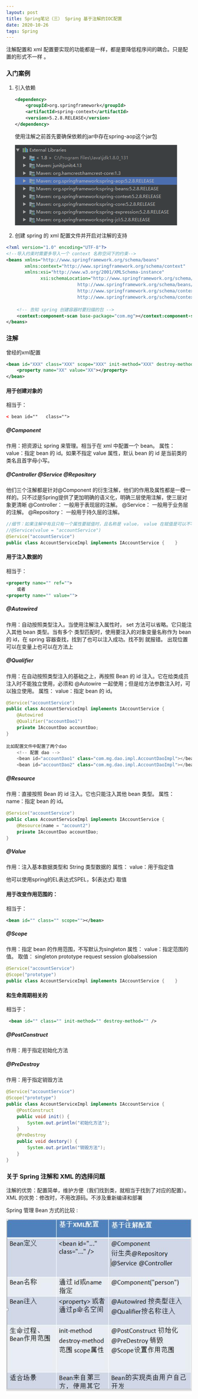 ```yaml
---
layout: post
title: Spring笔记（三） Spring 基于注解的IOC配置
date: 2020-10-26
tags: Spring
---
```


注解配置和 xml 配置要实现的功能都是一样，都是要降低程序间的耦合。只是配置的形式不一样 。

### 入门案例

1. 引入依赖

   ```xml
   <dependency>
       <groupId>org.springframework</groupId>
       <artifactId>spring-context</artifactId>
       <version>5.2.8.RELEASE</version>
   </dependency>
   ```

   使用注解之前首先要确保依赖的jar中存在spring-aop这个jar包

   ![2](\images\posts\spring\2.jpg)

2. 创建 spring 的 xml 配置文件并开启对注解的支持 

```xml
<?xml version="1.0" encoding="UTF-8"?>
<!--导入约束时需要多导入一个 context 名称空间下的约束-->
<beans xmlns="http://www.springframework.org/schema/beans"
	   xmlns:context="http://www.springframework.org/schema/context"
  	   xmlns:xsi="http://www.w3.org/2001/XMLSchema-instance"
			 xsi:schemaLocation="http://www.springframework.org/schema/beans
                           http://www.springframework.org/schema/beans/spring-beans.xsd
                           http://www.springframework.org/schema/context
                           http://www.springframework.org/schema/context/spring-context.xsd">
    
    <!-- 告知 spring 创建容器时要扫描的包 -->
    <context:component-scan base-package="com.mg"></context:component-scan>
</beans>
```

### 注解

曾经的xml配置

```xml
<bean id="XXX" class="XXX" scope="XXX" init-method="XXX" destroy-method="XXX">
	<property name="XX" value="XX"></property>
</bean>
```

#### 用于创建对象的 

相当于：

```xml
< bean id=""   class="">
```



##### @Component 

作用：把资源让 spring 来管理。相当于在 xml 中配置一个 bean。
属性：
value：指定 bean 的 id。如果不指定 value 属性，默认 bean 的 id 是当前类的类名且首字母小写。 

##### @Controller @Service @Repository 

他们三个注解都是针对@Component 的衍生注解，他们的作用及属性都是一模一样的。只不过是Spring提供了更加明确的语义化，明确三层使用注解，使三层对象更清晰
@Controller： 一般用于表现层的注解。
@Service： 一般用于业务层的注解。
@Repository： 一般用于持久层的注解。 

```java
//细节：如果注解中有且只有一个属性要赋值时，且名称是 value， value 在赋值是可以不写。
//@Service(value = "accountService")
@Service("accountService")
public class AccountServiceImpl implements IAccountService {    }
```

#### 用于注入数据的 

相当于：

```xml
<property name="" ref="">
    或者
<property name="" value=""> 
```

##### @Autowired 

作用：自动按照类型注入。当使用注解注入属性时， set 方法可以省略。它只能注入其他 bean 类型。当有多个
类型匹配时，使用要注入的对象变量名称作为 bean 的 id，在 spring 容器查找，找到了也可以注入成功。找不到
就报错。 出现位置可以在变量上也可以在方法上

##### @Qualifier 

作用：在自动按照类型注入的基础之上，再按照 Bean 的 id 注入。它在给类成员注入时不能独立使用，必须和
@Autowire 一起使用；但是给方法参数注入时，可以独立使用。
属性：
value：指定 bean 的 id。 

```java
@Service("accountService")
public class AccountServiceImpl implements IAccountService {
    @Autowired
    @Qualifier("accountDao1")
    private IAccountDao accountDao;
}

比如配置文件中配置了两个dao
    <!-- 配置 dao -->
    <bean id="accountDao1" class="com.mg.dao.impl.AccountDaoImpl"></bean>
    <bean id="accountDao2" class="com.mg.dao.impl.AccountDaoImpl"></bean>
```

##### @Resource 

作用：直接按照 Bean 的 id 注入。它也只能注入其他 bean 类型。
属性：
name：指定 bean 的 id。 

```java
@Service("accountService")
public class AccountServiceImpl implements IAccountService {
    @Resource(name = "account2")
    private IAccountDao accountDao;
}
```

##### @Value 

作用：注入基本数据类型和 String 类型数据的
属性：
value：用于指定值 

他可以使用spring的EL表达式SPEL，${表达式}  取值

#### 用于改变作用范围的： 

相当于： 

```xml
<bean id="" class="" scope=""></bean>
```

##### @Scope 

作用：指定 bean 的作用范围，不写默认为singleton 
属性：
value：指定范围的值。
取值： singleton   prototype   request   session   globalsession 

```java
@Service("accountService")
@Scope("prototype")
public class AccountServiceImpl implements IAccountService {    }
```

#### 和生命周期相关的 

相当于：

```xml
 <bean id="" class="" init-method="" destroy-method="" />
```

##### @PostConstruct 

作用：用于指定初始化方法

##### @PreDestroy 

作用：用于指定销毁方法 

```java
@Service("accountService")
@Scope("prototype")
public class AccountServiceImpl implements IAccountService {
    @PostConstruct
    public void init() {
        System.out.println("初始化方法");
    }
    @PreDestroy
    public void destory() {
        System.out.println("销毁方法");
    }
}
```

### 关于 Spring 注解和 XML 的选择问题 

注解的优势：配置简单，维护方便（我们找到类，就相当于找到了对应的配置）。
XML 的优势：修改时，不用改源码。不涉及重新编译和部署 

Spring 管理 Bean 方式的比较 :

![3](\images\posts\spring\3.jpg)